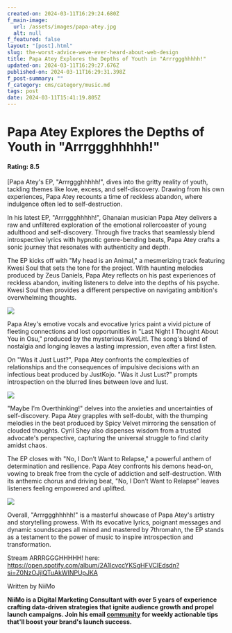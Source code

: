 ```yaml
---
created-on: 2024-03-11T16:29:24.680Z
f_main-image:
  url: /assets/images/papa-atey.jpg
  alt: null
f_featured: false
layout: "[post].html"
slug: the-worst-advice-weve-ever-heard-about-web-design
title: Papa Atey Explores the Depths of Youth in "Arrrggghhhhh!"
updated-on: 2024-03-11T16:29:27.676Z
published-on: 2024-03-11T16:29:31.398Z
f_post-summary: ""
f_category: cms/category/music.md
tags: post
date: 2024-03-11T15:41:19.805Z
---
```

# Papa Atey Explores the Depths of Youth in "Arrrggghhhhh!"

#### Rating: 8.5

[Papa Atey's EP, "Arrrggghhhhh!", dives into the gritty reality of youth, tackling themes like love, excess, and self-discovery. Drawing from his own experiences, Papa Atey recounts a time of reckless abandon, where indulgence often led to self-destruction.

In his latest EP, "Arrrggghhhhh!", Ghanaian musician Papa Atey delivers a raw and unfiltered exploration of the emotional rollercoaster of young adulthood and self-discovery. Through five tracks that seamlessly blend introspective lyrics with hypnotic genre-bending beats, Papa Atey crafts a sonic journey that resonates with authenticity and depth.

The EP kicks off with "My head is an Animal," a mesmerizing track featuring Kwesi Soul that sets the tone for the project. With haunting melodies produced by Zeus Daniels, Papa Atey reflects on his past experiences of reckless abandon, inviting listeners to delve into the depths of his psyche. Kwesi Soul then provides a different perspective on navigating ambition's overwhelming thoughts.

![](/assets/images/pa2.png)

Papa Atey's emotive vocals and evocative lyrics paint a vivid picture of fleeting connections and lost opportunities in "Last Night I Thought About You in Osu," produced by the mysterious KweLit!. The song's blend of nostalgia and longing leaves a lasting impression, even after a first listen. 

On "Was it Just Lust?", Papa Atey confronts the complexities of relationships and the consequences of impulsive decisions with an infectious beat produced by JustKojo. "Was it Just Lust?" prompts introspection on the blurred lines between love and lust. 

![](/assets/images/pa3.png)

"Maybe I’m Overthinking!" delves into the anxieties and uncertainties of self-discovery. Papa Atey grapples with self-doubt, with the thumping melodies in the beat produced by Spicy Velvet mirroring the sensation of clouded thoughts. Cyril Shey also dispenses wisdom from a trusted advocate's perspective, capturing the universal struggle to find clarity amidst chaos.

The EP closes with "No, I Don’t Want to Relapse," a powerful anthem of determination and resilience. Papa Atey confronts his demons head-on, vowing to break free from the cycle of addiction and self-destruction. With its anthemic chorus and driving beat, "No, I Don’t Want to Relapse” leaves listeners feeling empowered and uplifted.

![](/assets/images/pa4.jpg)

Overall, "Arrrggghhhhh!" is a masterful showcase of Papa Atey's artistry and storytelling prowess. With its evocative lyrics, poignant messages and dynamic soundscapes all mixed and mastered by 7thromahn, the EP stands as a testament to the power of music to inspire introspection and transformation. 

Stream ARRRGGGHHHHH! here: <https://open.spotify.com/album/2A1IcvccYKSgHFVClEdsdn?si=Z0NzOJjlQTuAkWINPUpJKA>

Written by NiiMo

**NiiMo is a Digital Marketing Consultant with over 5 years of experience crafting data-driven strategies that ignite audience growth and propel launch campaigns. Join his email [community](https://mailchi.mp/afc69cad07da/readniimolikesit) for weekly actionable tips that'll boost your brand's launch success.**